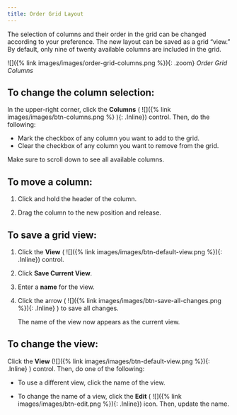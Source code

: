 ```yaml
---
title: Order Grid Layout
---
```


The selection of columns and their order in the grid can be changed according to your preference. The new layout can be saved as a grid “view.” By default, only nine of twenty available columns are included in the grid.

![]({% link images/images/order-grid-columns.png %}){: .zoom}
_Order Grid Columns_

## To change the column selection:

In the upper-right corner, click the **Columns** ( ![]({% link images/images/btn-columns.png %} ){: .Inline}) control. Then, do the following:

- Mark the checkbox of any column you want to add to the grid.
- Clear the checkbox of any column you want to remove from the grid.

Make sure to scroll down to see all available columns.

## To move a column:

1. Click and hold the header of the column.

1. Drag the column to the new position and release.

## To save a grid view:

1. Click the **View** ( ![]({% link images/images/btn-default-view.png %}){: .Inline}) control.

1. Click **Save Current View**.

1. Enter a **name** for the view.

1. Click the arrow ( ![]({% link images/images/btn-save-all-changes.png %}){: .Inline} ) to save all changes.

    The name of the view now appears as the current view.

## To change the view:

Click the **View** (![]({% link images/images/btn-default-view.png %}){: .Inline} ) control. Then, do one of the following:

- To use a different view, click the name of the view.

- To change the name of a view, click the **Edit** ( ![]({% link images/images/btn-edit.png %}){: .Inline}) icon. Then, update the name.
